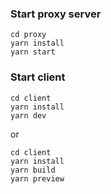 
### Start proxy server 
```
cd proxy
yarn install
yarn start
```

### Start client
```
cd client
yarn install
yarn dev
```
or 
```
cd client
yarn install
yarn build
yarn preview
```
